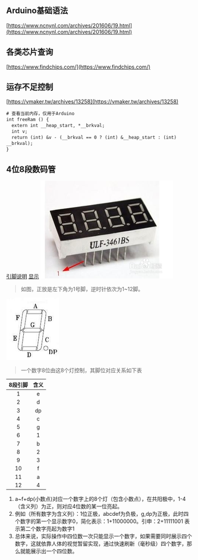 ## Arduino基础语法
[https://www.ncnynl.com/archives/201606/19.html](https://www.ncnynl.com/archives/201606/19.html)

## 各类芯片查询
[https://www.findchips.com/](https://www.findchips.com/)

## 运存不足控制
[https://vmaker.tw/archives/13258](https://vmaker.tw/archives/13258)

```
# 查看当前内存，仅用于Arduino
int freeRam () {
  extern int __heap_start, *__brkval; 
  int v; 
  return (int) &v - (__brkval == 0 ? (int) &__heap_start : (int) __brkval); 
}
```


## 4位8段数码管
[引脚说明](https://jingyan.baidu.com/album/1709ad80bfc8e84634c4f011.html)
[显示](https://blog.csdn.net/a1a38181/article/details/52946242)
![3641bs共阳极8段4位数码管](../../image/3641bs.jpg)

> 如图，正放是左下角为1号脚，逆时针依次为1~12脚。

![单个管脚含义](../../image/3641bs_each.jpg)

> 一个数字8位由这8个灯控制，其脚位对应关系如下表

|8段引脚|含义|
|:---:|:---:|
|1|e|
|2|d|
|3|dp|
|4|c|
|5|g|
|6|1|
|7|b|
|8|2|
|9|3|
|10|f|
|11|a|
|12|4|

1. a~f+dp(小数点)对应一个数字上的8个灯（包含小数点），在共阳极中，1-4（含义列）为正，则对应4位数的某一位亮起。
2. 例如（所有数字为含义列）：1位正极，abcdef为负极，g,dp为正极，此时四个数字的第一个显示数字0，简化表示：1+11000000。引申：2+11111001 表示第二个数字亮起为数字1
3. 总体来说，实际操作中四位数一次只能显示一个数字，如果需要同时展示四个数字，这就依靠人体的视觉暂留实现，通过快速刷新（毫秒级）四个数字，那么就能展示出一个四位数。
